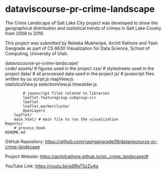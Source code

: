# dataviscourse-pr-crime-landscape

The Crime Landscape of Salt Lake City project was developed to show the geographical distribution and statistical trends of crimes in Salt Lake County from 2008 to 2016.

This project was submitted by Rebeka Mukherjee, Archit Rathore and Yash Gangrade as part of CS 6630 Visualization for Data Science, School of Computing, University of Utah.



dataviscourse-pr-crime-landscape/	
	code/
		assets/
			# figures used in the project
		css/
			# stylesheets used in the project
		data/
			# all processed data used in the project
		js/
			# javascript files written by us
			script.js
			mapView.js			
			statisticsView.js
			selectionView.js
			timeslider.js

			# javascript files related to libraries
			leaflet.featuregroup.subgroup-src
			leaflet
			leaflet.markercluster
			OpenLayers
		leaflet/
		main.html/ # main file to run the visualization
	Reports/
		# process book
	README.md


GitHub Repository: https://github.com/yashgangrade09/dataviscourse-pr-crime-landscape

Project Website: https://architrathore.github.io/slc_crime_landscape/#

YouTube Link: https://youtu.be/a9RgT5zZu4g